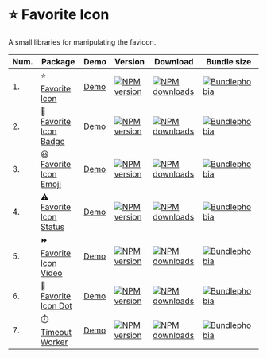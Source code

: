 ⭐ Favorite Icon
=============

A small libraries for manipulating the favicon.

| Num. | Package        | Demo           | Version   | Download | Bundle size |
| ---- | -------------- | -------------- | ------- | ------ | ------- |
| 1. | ⭐ [Favorite Icon](./packages/favorite-icon) | [Demo](https://hcodes.github.io/favorite-icon/examples/index.html) | [![NPM version](https://img.shields.io/npm/v/favorite-icon.svg?style=flat)](https://www.npmjs.com/package/favorite-icon) | [![NPM downloads](https://img.shields.io/npm/dm/favorite-icon.svg?style=flat)](https://www.npmjs.com/package/favorite-icon) | [![Bundlephobia](https://badgen.net/bundlephobia/minzip/favorite-icon)](https://bundlephobia.com/result?p=favorite-icon) |
| 2. | 📛 [Favorite Icon Badge](./packages/favorite-icon-badge)| [Demo](https://hcodes.github.io/favorite-icon/examples/badge.html) | [![NPM version](https://img.shields.io/npm/v/favorite-icon-badge.svg?style=flat)](https://www.npmjs.com/package/favorite-icon-badge) | [![NPM downloads](https://img.shields.io/npm/dm/favorite-icon-badge.svg?style=flat)](https://www.npmjs.com/package/favorite-icon-badge) | [![Bundlephobia](https://badgen.net/bundlephobia/minzip/favorite-icon-badge)](https://bundlephobia.com/result?p=favorite-icon-badge) |
| 3. | 😃 [Favorite Icon Emoji](./packages/favorite-icon-emoji) | [Demo](https://hcodes.github.io/favorite-icon/examples/emoji.html) | [![NPM version](https://img.shields.io/npm/v/favorite-icon-emoji.svg?style=flat)](https://www.npmjs.com/package/favorite-icon-emoji) | [![NPM downloads](https://img.shields.io/npm/dm/favorite-icon-emoji.svg?style=flat)](https://www.npmjs.com/package/favorite-icon-emoji) | [![Bundlephobia](https://badgen.net/bundlephobia/minzip/favorite-icon-emoji)](https://bundlephobia.com/result?p=favorite-icon-emoji) |
| 4. | ⚠️ [Favorite Icon Status](./packages/favorite-icon-status) | [Demo](https://hcodes.github.io/favorite-icon/examples/status.html) | [![NPM version](https://img.shields.io/npm/v/favorite-icon-status.svg?style=flat)](https://www.npmjs.com/package/favorite-icon-status) | [![NPM downloads](https://img.shields.io/npm/dm/favorite-icon-status.svg?style=flat)](https://www.npmjs.com/package/favorite-icon-status) | [![Bundlephobia](https://badgen.net/bundlephobia/minzip/favorite-icon-status)](https://bundlephobia.com/result?p=favorite-icon-status) |
| 5. | ⏩ [Favorite Icon Video](./packages/favorite-icon-video) | [Demo](https://hcodes.github.io/favorite-icon/examples/video.html) | [![NPM version](https://img.shields.io/npm/v/favorite-icon-video.svg?style=flat)](https://www.npmjs.com/package/favorite-icon-video) | [![NPM downloads](https://img.shields.io/npm/dm/favorite-icon-video.svg?style=flat)](https://www.npmjs.com/package/favorite-icon-video) | [![Bundlephobia](https://badgen.net/bundlephobia/minzip/favorite-icon-video)](https://bundlephobia.com/result?p=favorite-icon-video) |
| 6. | 🔴 [Favorite Icon Dot](./packages/favorite-icon-dot) | [Demo](https://hcodes.github.io/favorite-icon/examples/dot.html) | [![NPM version](https://img.shields.io/npm/v/favorite-icon-dot.svg?style=flat)](https://www.npmjs.com/package/favorite-icon-dot) | [![NPM downloads](https://img.shields.io/npm/dm/favorite-icon-dot.svg?style=flat)](https://www.npmjs.com/package/favorite-icon-dot) | [![Bundlephobia](https://badgen.net/bundlephobia/minzip/favorite-icon-dot)](https://bundlephobia.com/result?p=favorite-icon-dot) |
| 7. | ⏱️ [Timeout Worker](./packages/timeout-worker) | [Demo](https://hcodes.github.io/favorite-icon/examples/blinking-dot.html) | [![NPM version](https://img.shields.io/npm/v/timeout-worker.svg?style=flat)](https://www.npmjs.com/package/timeout-worker) | [![NPM downloads](https://img.shields.io/npm/dm/timeout-worker.svg?style=flat)](https://www.npmjs.com/package/timeout-worker) | [![Bundlephobia](https://badgen.net/bundlephobia/minzip/timeout-worker)](https://bundlephobia.com/result?p=timeout-worker) |


